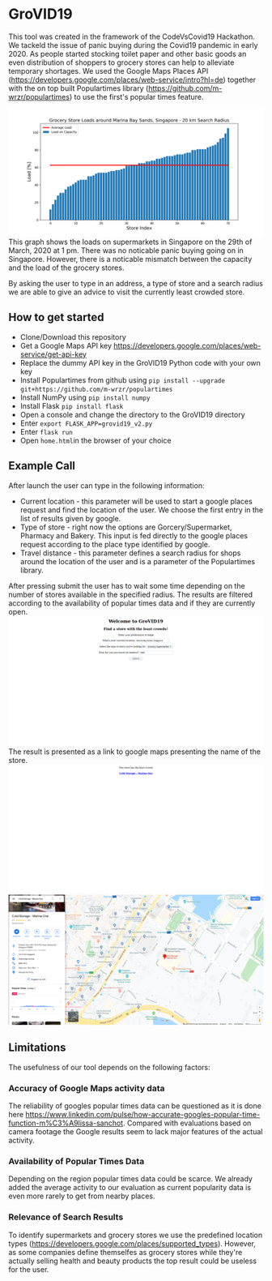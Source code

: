 # GroVID19
This tool was created in the framework of the CodeVsCovid19 Hackathon.
We tackeld the issue of panic buying during the Covid19 pandemic in early 2020. As people started stocking toilet paper and other basic goods an even distribution of shoppers to grocery stores can help to alleviate temporary shortages. We used the Google Maps Places API (https://developers.google.com/places/web-service/intro?hl=de) together with the on top built Populartimes library (https://github.com/m-wrzr/populartimes) to use the first's popular times feature. 

![Marina Graphic](/images/MarinaBaySands_Data.png)
This graph shows the loads on supermarkets in Singapore on the 29th of March, 2020 at 1 pm. There was no noticable panic buying going on in Singapore. However, there is a noticable mismatch between the capacity and the load of the grocery stores.


By asking the user to type in an address, a type of store and a search radius we are able to give an advice to visit the currently least crowded store.

## How to get started
+ Clone/Download this repository
+ Get a Google Maps API key https://developers.google.com/places/web-service/get-api-key
+ Replace the dummy API key in the GroVID19 Python code with your own key
+ Install Populartimes from github using `pip install --upgrade git+https://github.com/m-wrzr/populartimes`
+ Install NumPy using `pip install numpy`
+ Install Flask `pip install flask`
+ Open a console and change the directory to the GroVID19 directory
+ Enter `export FLASK_APP=grovid19_v2.py`
+ Enter `flask run`
+ Open `home.html`in the browser of your choice
  
 ## Example Call
After launch the user can type in the following information:
+ Current location - this parameter will be used to start a google places request and find the location of the user. We choose the first entry in the list of results given by google.
+ Type of store - right now the options are Gorcery/Supermarket, Pharmacy and Bakery. This input is fed directly to the google places request according to the place type identified by google.
+ Travel distance - this parameter defines a search radius for shops around the location of the user and is a parameter of the Populartimes library. 

After pressing submit the user has to wait some time depending on the number of stores available in the specified radius. The results are filtered according to the availability of popular times data and if they are currently open.
![RequestScreen](/images/InitialRequest.png)
The result is presented as a link to google maps presenting the name of the store.
![ResultScreen](/images/Result.png)
![MapsResultScreen](/images/MapsResult.png)

 ## Limitations
 The usefulness of our tool depends on the following factors:
 
 ### Accuracy of Google Maps activity data
 The reliability of googles popular times data can be questioned as it is done here https://www.linkedin.com/pulse/how-accurate-googles-popular-time-function-m%C3%A9lissa-sanchot. Compared with evaluations based on camera footage the Google results seem to lack major features of the actual activity.
 
 ### Availability of Popular Times Data
 Depending on the region popular times data could be scarce. We already added the average activity to our evaluation as current popularity data is even more rarely to get from nearby places.
 
 ### Relevance of Search Results
 To identify supermarkets and grocery stores we use the predefined location types (https://developers.google.com/places/supported_types). However, as some companies define themselfes as grocery stores while they're actually selling health and beauty products the top result could be useless for the user.
 
 
